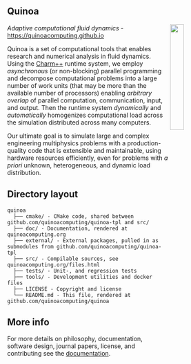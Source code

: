 ## Quinoa

<img src="https://quinoacomputing.github.io/quinoa.svg" align="right" width="25%" background=transparent>

_Adaptive computational fluid dynamics_ - https://quinoacomputing.github.io

Quinoa is a set of computational tools that enables research and numerical
analysis in fluid dynamics. Using the [Charm++](http://charmplusplus.org)
runtime system, we employ _asynchronous_ (or non-blocking) parallel programming
and decompose computational problems into a large number of work units (that may
be more than the available number of processors) enabling _arbitrary
overlap_ of parallel computation, communication, input, and output. Then the
runtime system _dynamically_ and _automatically_ homogenizes computational load
across the simulation distributed across many computers.

Our ultimate goal is to simulate large and complex engineering multiphysics
problems with a production-quality code that is extensible and maintainable,
using hardware resources efficiently, even for problems with _a priori_
unknown, heterogeneous, and dynamic load distribution.

## Directory layout

    quinoa
      ├── cmake/ - CMake code, shared between github.com/quinoacomputing/quinoa-tpl and src/
      ├── doc/ - Documentation, rendered at quinoacomputing.org
      ├── external/ - External packages, pulled in as submodules from github.com/quinoacomputing/quinoa-tpl
      ├── src/ - Compilable sources, see quinoacomputing.org/files.html
      ├── tests/ - Unit-, and regression tests
      ├── tools/ - Development utilities and docker files
      ├── LICENSE - Copyright and license
      └── README.md - This file, rendered at github.com/quinoacomputing/quinoa

## More info

For more details on philosophy, documentation, software design, journal papers,
license, and contributing see the
[documentation](https://quinoacomputing.github.io).

